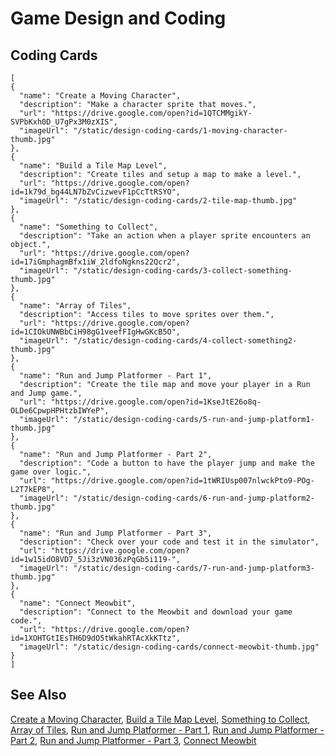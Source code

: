 # Game Design and Coding

## Coding Cards

```codecard
[
{
  "name": "Create a Moving Character",
  "description": "Make a character sprite that moves.",
  "url": "https://drive.google.com/open?id=1QTCMMgikY-SVPbKxh0D_U7gPx3M0zXIS",
  "imageUrl": "/static/design-coding-cards/1-moving-character-thumb.jpg"
},
{
  "name": "Build a Tile Map Level",
  "description": "Create tiles and setup a map to make a level.",
  "url": "https://drive.google.com/open?id=1k79d_bg44LN7bZvCizwevF1pCcTtRSYO",
  "imageUrl": "/static/design-coding-cards/2-tile-map-thumb.jpg"
},
{
  "name": "Something to Collect",
  "description": "Take an action when a player sprite encounters an object.",
  "url": "https://drive.google.com/open?id=17iGmphagmBfx1iW_2ldfoNgkns22Qcr2",
  "imageUrl": "/static/design-coding-cards/3-collect-something-thumb.jpg"
},
{
  "name": "Array of Tiles",
  "description": "Access tiles to move sprites over them.",
  "url": "https://drive.google.com/open?id=1CIOkUNWBbCiH98gG1veefFIgHwGKcB5O",
  "imageUrl": "/static/design-coding-cards/4-collect-something2-thumb.jpg"
},
{
  "name": "Run and Jump Platformer - Part 1",
  "description": "Create the tile map and move your player in a Run and Jump game.",
  "url": "https://drive.google.com/open?id=1KseJtE26o8q-OLDe6CpwpHPHtzbIWYeP",
  "imageUrl": "/static/design-coding-cards/5-run-and-jump-platform1-thumb.jpg"
},
{
  "name": "Run and Jump Platformer - Part 2",
  "description": "Code a button to have the player jump and make the game over logic.",
  "url": "https://drive.google.com/open?id=1tWRIUsp007nlwckPto9-POg-L2T7kEP8",
  "imageUrl": "/static/design-coding-cards/6-run-and-jump-platform2-thumb.jpg"
},
{
  "name": "Run and Jump Platformer - Part 3",
  "description": "Check over your code and test it in the simulator",
  "url": "https://drive.google.com/open?id=1w15idO8VD7_5Ji3zVN036zPqGb5i119-",
  "imageUrl": "/static/design-coding-cards/7-run-and-jump-platform3-thumb.jpg"
},
{
  "name": "Connect Meowbit",
  "description": "Connect to the Meowbit and download your game code.",
  "url": "https://drive.google.com/open?id=1XOHTGtIEsTH6D9dO5tWkahRTAcXkKTtz",
  "imageUrl": "/static/design-coding-cards/connect-meowbit-thumb.jpg"
}
]
```

## See Also

[Create a Moving Character](https://drive.google.com/open?id=1QTCMMgikY-SVPbKxh0D_U7gPx3M0zXIS),
[Build a Tile Map Level](https://drive.google.com/open?id=1k79d_bg44LN7bZvCizwevF1pCcTtRSYO),
[Something to Collect](https://drive.google.com/open?id=17iGmphagmBfx1iW_2ldfoNgkns22Qcr2),
[Array of Tiles](https://drive.google.com/open?id=1CIOkUNWBbCiH98gG1veefFIgHwGKcB5O),
[Run and Jump Platformer - Part 1](https://drive.google.com/open?id=1KseJtE26o8q-OLDe6CpwpHPHtzbIWYeP),
[Run and Jump Platformer - Part 2](https://drive.google.com/open?id=1tWRIUsp007nlwckPto9-POg-L2T7kEP8),
[Run and Jump Platformer - Part 3](https://drive.google.com/open?id=1w15idO8VD7_5Ji3zVN036zPqGb5i119-),
[Connect Meowbit](https://drive.google.com/open?id=1XOHTGtIEsTH6D9dO5tWkahRTAcXkKTtz)
